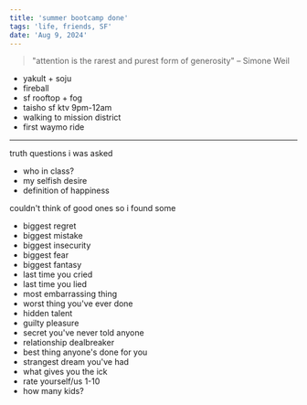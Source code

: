 ```yaml
---
title: 'summer bootcamp done'
tags: 'life, friends, SF'
date: 'Aug 9, 2024'
---
```


> "attention is the rarest and purest form of generosity" – Simone Weil

- yakult + soju
- fireball
- sf rooftop + fog
- taisho sf ktv 9pm-12am
- walking to mission district
- first waymo ride

---

truth questions i was asked

- who in class?
- my selfish desire
- definition of happiness

couldn't think of good ones so i found some

- biggest regret
- biggest mistake
- biggest insecurity
- biggest fear
- biggest fantasy
- last time you cried
- last time you lied
- most embarrassing thing
- worst thing you've ever done
- hidden talent
- guilty pleasure
- secret you've never told anyone
- relationship dealbreaker
- best thing anyone's done for you
- strangest dream you've had
- what gives you the ick
- rate yourself/us 1-10
- how many kids?
